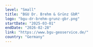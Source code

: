 ```yaml
---
level: "Small"
title: "BGU Dr. Brehm & Grünz GbR"
logo: "bgu-dr-brehm-grunz-gbr.png"
startDate: "2025-03-01"
endDate: "2026-02-28"
link: "https://www.bgu-geoservice.de/"
country: "Germany"
---
```


